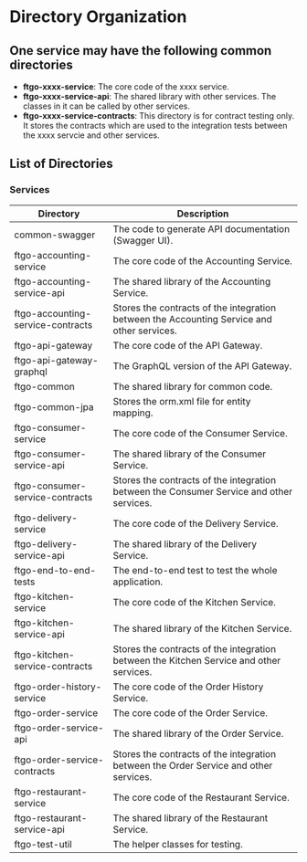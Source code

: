 # Directory Organization

## One service may have the following common directories
- **ftgo-xxxx-service**: The core code of the xxxx service.
- **ftgo-xxxx-service-api**: The shared library with other services. The classes in it can be called by other services.
- **ftgo-xxxx-service-contracts**: This directory is for contract testing only. It stores the contracts which are used to the integration tests between the xxxx servcie and other services.

## List of Directories
### Services
| Directory | Description |
|-----|-----|
| common-swagger | The code to generate API documentation (Swagger UI). |
| ftgo-accounting-service | The core code of the Accounting Service. |
| ftgo-accounting-service-api | The shared library of the Accounting Service. |
| ftgo-accounting-service-contracts | Stores the contracts of the integration between the Accounting Service and other services. |
| ftgo-api-gateway | The core code of the API Gateway. |
| ftgo-api-gateway-graphql | The GraphQL version of the API Gateway. |
| ftgo-common | The shared library for common code. |
| ftgo-common-jpa | Stores the orm.xml file for entity mapping. |
| ftgo-consumer-service | The core code of the Consumer Service. |
| ftgo-consumer-service-api | The shared library of the Consumer Service. |
| ftgo-consumer-service-contracts | Stores the contracts of the integration between the Consumer Service and other services. |
| ftgo-delivery-service | The core code of the Delivery Service. |
| ftgo-delivery-service-api | The shared library of the Delivery Service.  |
| ftgo-end-to-end-tests | The end-to-end test to test the whole application. |
| ftgo-kitchen-service |  The core code of the Kitchen Service. |
| ftgo-kitchen-service-api | The shared library of the Kitchen Service. |
| ftgo-kitchen-service-contracts | Stores the contracts of the integration between the Kitchen Service and other services. |
| ftgo-order-history-service | The core code of the Order History Service. |
| ftgo-order-service | The core code of the Order Service. |
| ftgo-order-service-api | The shared library of the Order Service. |
| ftgo-order-service-contracts | Stores the contracts of the integration between the Order Service and other services. |
| ftgo-restaurant-service | The core code of the Restaurant Service. |
| ftgo-restaurant-service-api | The shared library of the Restaurant Service. |
| ftgo-test-util | The helper classes for testing. |
